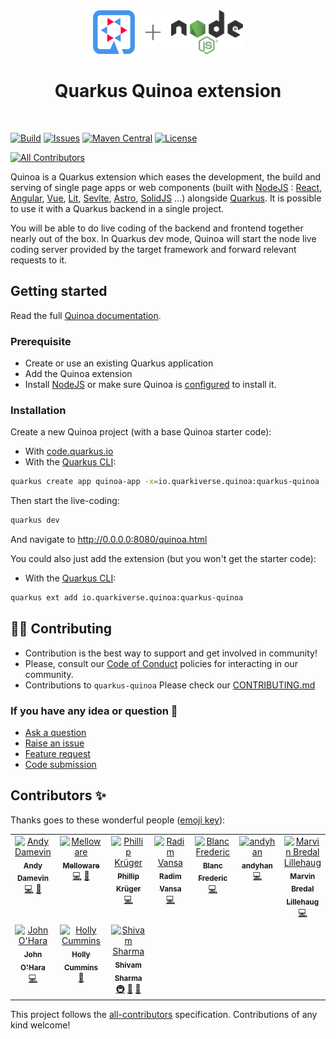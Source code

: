 <div align="center">
<img src="https://github.com/quarkiverse/quarkus-quinoa/blob/main/docs/modules/ROOT/assets/images/quarkus.svg" width="67" height="70" ><img src="https://github.com/quarkiverse/quarkus-quinoa/blob/main/docs/modules/ROOT/assets/images/plus-sign.svg" height="70" ><img src="https://github.com/quarkiverse/quarkus-quinoa/blob/main/docs/modules/ROOT/assets/images/node_logo.svg" height="70" >
 
# Quarkus Quinoa extension
</div>
<br>

[![Build](https://github.com/quarkiverse/quarkus-quinoa/workflows/Build/badge.svg)](https://github.com/quarkiverse/quarkus-quinoa/actions?query=workflow%3ABuild) 
[![Issues](https://img.shields.io/github/issues/quarkiverse/quarkus-quinoa)](https://github.com/quarkiverse/quarkus-quinoa/issues) 
[![Maven Central](https://img.shields.io/maven-central/v/io.quarkiverse.quinoa/quarkus-quinoa.svg?label=Maven%20Central)](https://search.maven.org/artifact/io.quarkiverse.quinoa/quarkus-quinoa)
[![License](https://img.shields.io/badge/License-Apache%202.0-blue.svg)](https://opensource.org/licenses/Apache-2.0)

<!-- ALL-CONTRIBUTORS-BADGE:START - Do not remove or modify this section -->
[![All Contributors](https://img.shields.io/badge/all_contributors-10-orange.svg?style=flat-square)](#contributors-)
<!-- ALL-CONTRIBUTORS-BADGE:END -->

Quinoa is a Quarkus extension which eases the development, the build and serving of single page apps or web components (built with [NodeJS](https://nodejs.org/en) : [React](https://react.dev/learn), [Angular](https://angular.io/guide/what-is-angular), [Vue](https://vuejs.org/guide/introduction.html), [Lit](https://lit.dev/), [Sevlte](https://svelte.dev/docs/introduction), [Astro](https://docs.astro.build/en/getting-started/), [SolidJS](https://www.solidjs.com/guides/getting-started) …) alongside [Quarkus](https://quarkus.io/). It is possible to use it with a Quarkus backend in a single project.

You will be able to do live coding of the backend and frontend together nearly out of the box. In Quarkus dev mode, Quinoa will start the node live coding server provided by the target framework and forward relevant requests to it.

## Getting started

Read the full [Quinoa documentation](https://quarkiverse.github.io/quarkiverse-docs/quarkus-quinoa/dev/).

### Prerequisite

- Create or use an existing Quarkus application
- Add the Quinoa extension
- Install [NodeJS](https://nodejs.org/) or make sure Quinoa is [configured](https://quarkiverse.github.io/quarkiverse-docs/quarkus-quinoa/dev/#package-manager-install) to install it.

### Installation

Create a new Quinoa project (with a base Quinoa starter code):

- With [code.quarkus.io](https://code.quarkus.io/?a=quinoa-bowl&j=17&e=io.quarkiverse.quinoa%3Aquarkus-quinoa)
- With the [Quarkus CLI](https://quarkus.io/guides/cli-tooling):

```bash
quarkus create app quinoa-app -x=io.quarkiverse.quinoa:quarkus-quinoa
```

Then start the live-coding:

```bash
quarkus dev
```

And navigate to http://0.0.0.0:8080/quinoa.html

You could also just add the extension (but you won't get the starter code):

- With the [Quarkus CLI](https://quarkus.io/guides/cli-tooling):

```bash
quarkus ext add io.quarkiverse.quinoa:quarkus-quinoa
```

## 🧑‍💻 Contributing

- Contribution is the best way to support and get involved in community!
- Please, consult our [Code of Conduct](./CODE_OF_CONDUCT.md) policies for interacting in our community.
- Contributions to `quarkus-quinoa` Please check our [CONTRIBUTING.md](./CONTRIBUTING.md)

### If you have any idea or question 🤷

- [Ask a question](https://github.com/quarkiverse/quarkus-quinoa/discussions)
- [Raise an issue](https://github.com/quarkiverse/quarkus-quinoa/issues)
- [Feature request](https://github.com/quarkiverse/quarkus-quinoa/issues)
- [Code submission](https://github.com/quarkiverse/quarkus-quinoa/pulls)

## Contributors ✨

Thanks goes to these wonderful people ([emoji key](https://allcontributors.org/docs/en/emoji-key)):

<!-- ALL-CONTRIBUTORS-LIST:START - Do not remove or modify this section -->
<!-- prettier-ignore-start -->
<!-- markdownlint-disable -->
<table>
  <tbody>
    <tr>
      <td align="center" valign="top" width="14.28%"><a href="https://github.com/ia3andy"><img src="https://avatars.githubusercontent.com/u/2223984?v=4?s=100" width="100px;" alt="Andy Damevin"/><br /><sub><b>Andy Damevin</b></sub></a><br /><a href="https://github.com/quarkiverse/quarkus-quinoa/commits?author=ia3andy" title="Code">💻</a> <a href="#maintenance-ia3andy" title="Maintenance">🚧</a></td>
      <td align="center" valign="top" width="14.28%"><a href="http://melloware.com"><img src="https://avatars.githubusercontent.com/u/4399574?v=4?s=100" width="100px;" alt="Melloware"/><br /><sub><b>Melloware</b></sub></a><br /><a href="https://github.com/quarkiverse/quarkus-quinoa/commits?author=melloware" title="Code">💻</a> <a href="#maintenance-melloware" title="Maintenance">🚧</a></td>
      <td align="center" valign="top" width="14.28%"><a href="http://www.phillip-kruger.com"><img src="https://avatars.githubusercontent.com/u/6836179?v=4?s=100" width="100px;" alt="Phillip Krüger"/><br /><sub><b>Phillip Krüger</b></sub></a><br /><a href="https://github.com/quarkiverse/quarkus-quinoa/commits?author=phillip-kruger" title="Code">💻</a></td>
      <td align="center" valign="top" width="14.28%"><a href="https://github.com/rvansa"><img src="https://avatars.githubusercontent.com/u/2167869?v=4?s=100" width="100px;" alt="Radim Vansa"/><br /><sub><b>Radim Vansa</b></sub></a><br /><a href="https://github.com/quarkiverse/quarkus-quinoa/commits?author=rvansa" title="Code">💻</a></td>
      <td align="center" valign="top" width="14.28%"><a href="https://github.com/fblan"><img src="https://avatars.githubusercontent.com/u/13745480?v=4?s=100" width="100px;" alt="Blanc Frederic"/><br /><sub><b>Blanc Frederic</b></sub></a><br /><a href="https://github.com/quarkiverse/quarkus-quinoa/commits?author=fblan" title="Code">💻</a></td>
      <td align="center" valign="top" width="14.28%"><a href="https://github.com/andyhan"><img src="https://avatars.githubusercontent.com/u/142950?v=4?s=100" width="100px;" alt="andyhan"/><br /><sub><b>andyhan</b></sub></a><br /><a href="https://github.com/quarkiverse/quarkus-quinoa/commits?author=andyhan" title="Code">💻</a></td>
      <td align="center" valign="top" width="14.28%"><a href="https://github.com/computerlove"><img src="https://avatars.githubusercontent.com/u/769579?v=4?s=100" width="100px;" alt="Marvin Bredal Lillehaug"/><br /><sub><b>Marvin Bredal Lillehaug</b></sub></a><br /><a href="https://github.com/quarkiverse/quarkus-quinoa/commits?author=computerlove" title="Code">💻</a></td>
    </tr>
    <tr>
      <td align="center" valign="top" width="14.28%"><a href="https://github.com/johnaohara"><img src="https://avatars.githubusercontent.com/u/959822?v=4?s=100" width="100px;" alt="John O'Hara"/><br /><sub><b>John O'Hara</b></sub></a><br /><a href="https://github.com/quarkiverse/quarkus-quinoa/commits?author=johnaohara" title="Code">💻</a></td>
      <td align="center" valign="top" width="14.28%"><a href="https://hollycummins.com"><img src="https://avatars.githubusercontent.com/u/11509290?v=4?s=100" width="100px;" alt="Holly Cummins"/><br /><sub><b>Holly Cummins</b></sub></a><br /><a href="https://github.com/quarkiverse/quarkus-quinoa/commits?author=holly-cummins" title="Documentation">📖</a></td>
      <td align="center" valign="top" width="14.28%"><a href="http://shivams.bio.link/"><img src="https://avatars.githubusercontent.com/u/91419219?v=4?s=100" width="100px;" alt="Shivam Sharma"/><br /><sub><b>Shivam Sharma</b></sub></a><br /><a href="#infra-shivam-sharma7" title="Infrastructure (Hosting, Build-Tools, etc)">🚇</a> <a href="https://github.com/quarkiverse/quarkus-quinoa/commits?author=shivam-sharma7" title="Documentation">📖</a> <a href="#data-shivam-sharma7" title="Data">🔣</a></td>
    </tr>
  </tbody>
</table>

<!-- markdownlint-restore -->
<!-- prettier-ignore-end -->

<!-- ALL-CONTRIBUTORS-LIST:END -->

This project follows the [all-contributors](https://github.com/all-contributors/all-contributors) specification. Contributions of any kind welcome!
